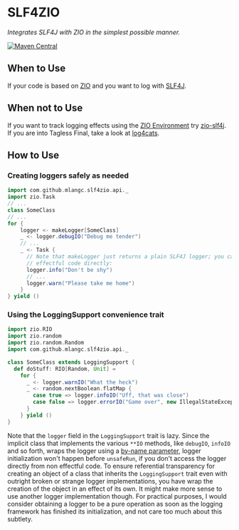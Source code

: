 # SLF4ZIO
*Integrates SLF4J with ZIO in the simplest possible manner.*

[![Maven Central](https://maven-badges.herokuapp.com/maven-central/com.github.mlangc/slf4zio_2.12/badge.svg)](https://maven-badges.herokuapp.com/maven-central/com.github.mlangc/slf4zio_2.12)

## When to Use
If your code is based on [ZIO](https://zio.dev/) and you want to log with [SLF4J](https://www.slf4j.org/).

## When not to Use
If you want to track logging effects using the [ZIO Environment](http://degoes.net/articles/zio-environment)
try [zio-slf4j](https://github.com/NeQuissimus/zio-slf4j). If you are into Tagless Final,
take a look at [log4cats](https://github.com/ChristopherDavenport/log4cats).

## How to Use
### Creating loggers safely as needed
```scala
import com.github.mlangc.slf4zio.api._
import zio.Task
// ...
class SomeClass
// ...
for {
    logger <- makeLogger[SomeClass]
    _ <- logger.debugIO("Debug me tender")
    // ...
    _ <- Task {
      // Note that makeLogger just returns a plain SLF4J logger; you can therefore use it from
      // effectful code directly:
      logger.info("Don't be shy")
      // ...
      logger.warn("Please take me home")
    }
} yield ()
```

### Using the LoggingSupport convenience trait
````scala
import zio.RIO
import zio.random
import zio.random.Random
import com.github.mlangc.slf4zio.api._

class SomeClass extends LoggingSupport {
  def doStuff: RIO[Random, Unit] =
    for {
      _ <- logger.warnIO("What the heck")
      _ <- random.nextBoolean.flatMap {
        case true => logger.infoIO("Uff, that was close")
        case false => logger.errorIO("Game over", new IllegalStateException("This is the end"))
      }
    } yield ()
}
````
Note that the `logger` field in the `LoggingSupport` trait is lazy. Since the implicit class
that implements the various `**IO` methods, like `debugIO`, `infoIO` and so forth, wraps the
logger using a [by-name parameter](https://docs.scala-lang.org/tour/by-name-parameters.html),
logger initialization won't happen before `unsafeRun`, if you don't access the logger directly
from non effectful code. To ensure referential transparency for creating an object of a class that
inherits the `LoggingSupport` trait even with outright broken or strange logger implementations,
you have wrap the creation of the object in an effect of its own. It might make more sense to use
another logger implementation though. For practical purposes, I would consider obtaining a 
logger to be a pure operation as soon as the logging framework has finished its initialization,
and not care too much about this subtlety.





